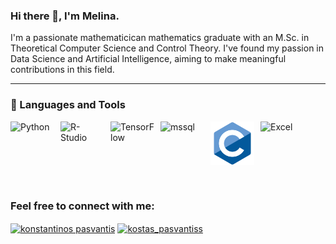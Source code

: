 ### Hi there 👋, I'm Melina.

I'm a passionate mathematicican mathematics graduate with an M.Sc. in Theoretical Computer Science and Control Theory. I've found my passion in Data Science and Artificial Intelligence, aiming to make meaningful contributions in this field.


---

### 🧰 Languages and Tools

<img align="left" width="70px" height="70px" alt="Python"  style="padding-right:10px;" src="https://cdn.jsdelivr.net/gh/devicons/devicon/icons/python/python-original.svg"/>
<img align="left" alt="R- Studio" width="70px" style="padding-right:10px;" src="https://cdn.jsdelivr.net/gh/devicons/devicon/icons/rstudio/rstudio-original.svg" />
<img align="left" alt="TensorFlow" width="70px" style="padding-right:10px;" src="https://cdn.jsdelivr.net/gh/devicons/devicon/icons/tensorflow/tensorflow-original.svg" />
<img align="left" alt="mssql" width="70px" style="padding-right:10px;" src="https://www.svgrepo.com/show/303229/microsoft-sql-server-logo.svg" />
 <img align="left"  alt="c" width="70px" style="padding-right:10px;" src="https://raw.githubusercontent.com/devicons/devicon/master/icons/c/c-original.svg" />
<img align="left" alt="Excel" width="70px" style="padding-right:10px;" src="https://1000logos.net/wp-content/uploads/2020/08/Microsoft-Excel-Logo-500x313.png" />
<br>
<br />

<br>
<br />

<br>
<br />
<h3 align="left"> Feel free to connect with me:</h3>

<p align="left">
<a href="https://www.linkedin.com/in/melina-soula/" target="blank"><img align="center" src="https://raw.githubusercontent.com/rahuldkjain/github-profile-readme-generator/master/src/images/icons/Social/linked-in-alt.svg" alt="konstantinos pasvantis" width="40" /></a>
<a href="https://www.instagram.com/melina_soula" target="blank"><img align="center" src="https://raw.githubusercontent.com/rahuldkjain/github-profile-readme-generator/master/src/images/icons/Social/instagram.svg" alt="kostas_pasvantiss" width="40" /></a>
</p>
